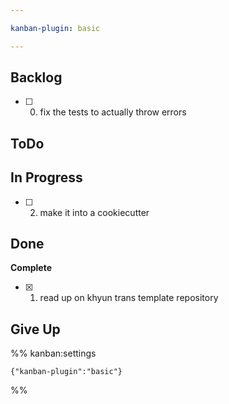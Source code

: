 ```yaml
---

kanban-plugin: basic

---
```


## Backlog

- [ ] 0. fix the tests to actually throw errors


## ToDo



## In Progress

- [ ] 2. make it into a cookiecutter


## Done

**Complete**
- [x] 1. read up on khyun trans template repository


## Give Up





%% kanban:settings
```
{"kanban-plugin":"basic"}
```
%%